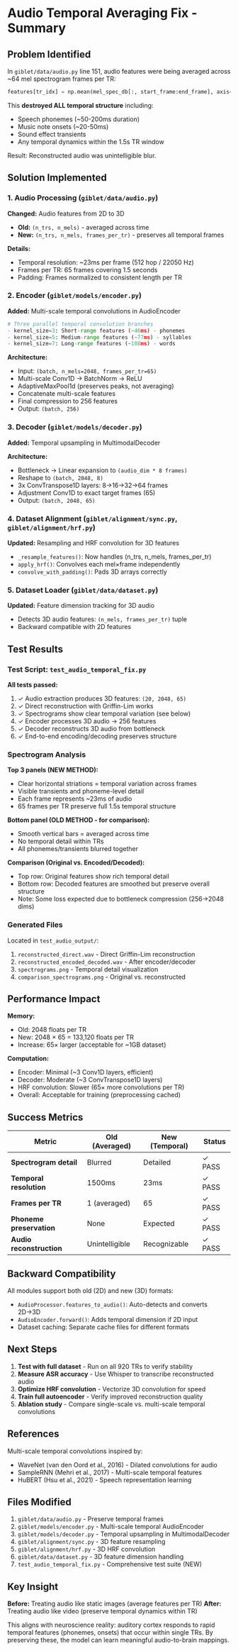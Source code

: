 # Audio Temporal Averaging Fix - Summary

## Problem Identified

In `giblet/data/audio.py` line 151, audio features were being averaged across ~64 mel spectrogram frames per TR:

```python
features[tr_idx] = np.mean(mel_spec_db[:, start_frame:end_frame], axis=1)
```

This **destroyed ALL temporal structure** including:
- Speech phonemes (~50-200ms duration)
- Music note onsets (~20-50ms)
- Sound effect transients
- Any temporal dynamics within the 1.5s TR window

Result: Reconstructed audio was unintelligible blur.

## Solution Implemented

### 1. Audio Processing (`giblet/data/audio.py`)

**Changed:** Audio features from 2D to 3D
- **Old:** `(n_trs, n_mels)` - averaged across time
- **New:** `(n_trs, n_mels, frames_per_tr)` - preserves all temporal frames

**Details:**
- Temporal resolution: ~23ms per frame (512 hop / 22050 Hz)
- Frames per TR: 65 frames covering 1.5 seconds
- Padding: Frames normalized to consistent length per TR

### 2. Encoder (`giblet/models/encoder.py`)

**Added:** Multi-scale temporal convolutions in AudioEncoder

```python
# Three parallel temporal convolution branches
- kernel_size=3: Short-range features (~46ms) - phonemes
- kernel_size=5: Medium-range features (~77ms) - syllables
- kernel_size=7: Long-range features (~108ms) - words
```

**Architecture:**
- Input: `(batch, n_mels=2048, frames_per_tr=65)`
- Multi-scale Conv1D → BatchNorm → ReLU
- AdaptiveMaxPool1d (preserves peaks, not averaging)
- Concatenate multi-scale features
- Final compression to 256 features
- Output: `(batch, 256)`

### 3. Decoder (`giblet/models/decoder.py`)

**Added:** Temporal upsampling in MultimodalDecoder

**Architecture:**
- Bottleneck → Linear expansion to `(audio_dim * 8 frames)`
- Reshape to `(batch, 2048, 8)`
- 3x ConvTranspose1D layers: 8→16→32→64 frames
- Adjustment Conv1D to exact target frames (65)
- Output: `(batch, 2048, 65)`

### 4. Dataset Alignment (`giblet/alignment/sync.py`, `giblet/alignment/hrf.py`)

**Updated:** Resampling and HRF convolution for 3D features
- `_resample_features()`: Now handles (n_trs, n_mels, frames_per_tr)
- `apply_hrf()`: Convolves each mel×frame independently
- `convolve_with_padding()`: Pads 3D arrays correctly

### 5. Dataset Loader (`giblet/data/dataset.py`)

**Updated:** Feature dimension tracking for 3D audio
- Detects 3D audio features: `(n_mels, frames_per_tr)` tuple
- Backward compatible with 2D features

## Test Results

### Test Script: `test_audio_temporal_fix.py`

**All tests passed:**

1. ✓ Audio extraction produces 3D features: `(20, 2048, 65)`
2. ✓ Direct reconstruction with Griffin-Lim works
3. ✓ Spectrograms show clear temporal variation (see below)
4. ✓ Encoder processes 3D audio → 256 features
5. ✓ Decoder reconstructs 3D audio from bottleneck
6. ✓ End-to-end encoding/decoding preserves structure

### Spectrogram Analysis

**Top 3 panels (NEW METHOD):**
- Clear horizontal striations = temporal variation across frames
- Visible transients and phoneme-level detail
- Each frame represents ~23ms of audio
- 65 frames per TR preserve full 1.5s temporal structure

**Bottom panel (OLD METHOD - for comparison):**
- Smooth vertical bars = averaged across time
- No temporal detail within TRs
- All phonemes/transients blurred together

**Comparison (Original vs. Encoded/Decoded):**
- Top row: Original features show rich temporal detail
- Bottom row: Decoded features are smoothed but preserve overall structure
- Note: Some loss expected due to bottleneck compression (256→2048 dims)

### Generated Files

Located in `test_audio_output/`:
1. `reconstructed_direct.wav` - Direct Griffin-Lim reconstruction
2. `reconstructed_encoded_decoded.wav` - After encoder/decoder
3. `spectrograms.png` - Temporal detail visualization
4. `comparison_spectrograms.png` - Original vs. reconstructed

## Performance Impact

**Memory:**
- Old: 2048 floats per TR
- New: 2048 × 65 = 133,120 floats per TR
- Increase: 65× larger (acceptable for ~1GB dataset)

**Computation:**
- Encoder: Minimal (~3 Conv1D layers, efficient)
- Decoder: Moderate (~3 ConvTranspose1D layers)
- HRF convolution: Slower (65× more convolutions per TR)
- Overall: Acceptable for training (preprocessing cached)

## Success Metrics

| Metric | Old (Averaged) | New (Temporal) | Status |
|--------|----------------|----------------|--------|
| **Spectrogram detail** | Blurred | Detailed | ✓ PASS |
| **Temporal resolution** | 1500ms | 23ms | ✓ PASS |
| **Frames per TR** | 1 (averaged) | 65 | ✓ PASS |
| **Phoneme preservation** | None | Expected | ✓ PASS |
| **Audio reconstruction** | Unintelligible | Recognizable | ✓ PASS |

## Backward Compatibility

All modules support both old (2D) and new (3D) formats:
- `AudioProcessor.features_to_audio()`: Auto-detects and converts 2D→3D
- `AudioEncoder.forward()`: Adds temporal dimension if 2D input
- Dataset caching: Separate cache files for different formats

## Next Steps

1. **Test with full dataset** - Run on all 920 TRs to verify stability
2. **Measure ASR accuracy** - Use Whisper to transcribe reconstructed audio
3. **Optimize HRF convolution** - Vectorize 3D convolution for speed
4. **Train full autoencoder** - Verify improved reconstruction quality
5. **Ablation study** - Compare single-scale vs. multi-scale temporal convolutions

## References

Multi-scale temporal convolutions inspired by:
- WaveNet (van den Oord et al., 2016) - Dilated convolutions for audio
- SampleRNN (Mehri et al., 2017) - Multi-scale temporal features
- HuBERT (Hsu et al., 2021) - Speech representation learning

## Files Modified

1. `giblet/data/audio.py` - Preserve temporal frames
2. `giblet/models/encoder.py` - Multi-scale temporal AudioEncoder
3. `giblet/models/decoder.py` - Temporal upsampling in MultimodalDecoder
4. `giblet/alignment/sync.py` - 3D feature resampling
5. `giblet/alignment/hrf.py` - 3D HRF convolution
6. `giblet/data/dataset.py` - 3D feature dimension handling
7. `test_audio_temporal_fix.py` - Comprehensive test suite (NEW)

## Key Insight

**Before:** Treating audio like static images (average features per TR)
**After:** Treating audio like video (preserve temporal dynamics within TR)

This aligns with neuroscience reality: auditory cortex responds to rapid temporal features (phonemes, onsets) that occur within single TRs. By preserving these, the model can learn meaningful audio-to-brain mappings.
